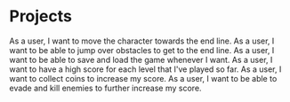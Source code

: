 # Projects
As a user, I want to move the character towards the end line.
As a user, I want to be able to jump over obstacles to get to the end line.
As a user, I want to be able to save and load the game whenever I want.
As a user, I want to have a high score for each level that I've played so far.
As a user, I want to collect coins to increase my score.
As a user, I want to be able to evade and kill enemies to further increase my score.
